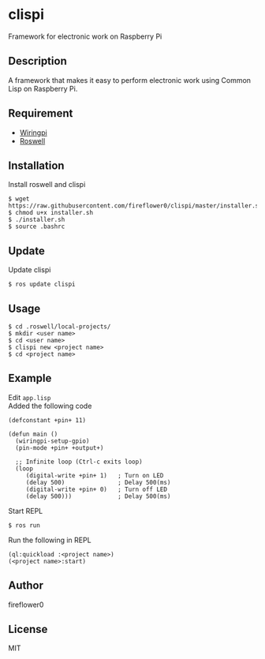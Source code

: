 # clispi

Framework for electronic work on Raspberry Pi

## Description

A framework that makes it easy to perform electronic work using Common Lisp on Raspberry Pi.

## Requirement

* [Wiringpi](http://wiringpi.com/)
* [Roswell](https://github.com/roswell/roswell)

## Installation

Install roswell and clispi

```
$ wget https://raw.githubusercontent.com/fireflower0/clispi/master/installer.sh
$ chmod u+x installer.sh
$ ./installer.sh
$ source .bashrc
```

## Update

Update clispi

```
$ ros update clispi
```

## Usage

```
$ cd .roswell/local-projects/
$ mkdir <user name>
$ cd <user name>
$ clispi new <project name>
$ cd <project name>
```

## Example

Edit `app.lisp`  
Added the following code

```
(defconstant +pin+ 11)

(defun main ()
  (wiringpi-setup-gpio)
  (pin-mode +pin+ +output+)

  ;; Infinite loop (Ctrl-c exits loop)
  (loop
     (digital-write +pin+ 1)   ; Turn on LED
     (delay 500)               ; Delay 500(ms)
     (digital-write +pin+ 0)   ; Turn off LED
     (delay 500)))             ; Delay 500(ms)
```

Start REPL

```
$ ros run
```

Run the following in REPL

```
(ql:quickload :<project name>)
(<project name>:start)
```

## Author

fireflower0

## License

MIT
